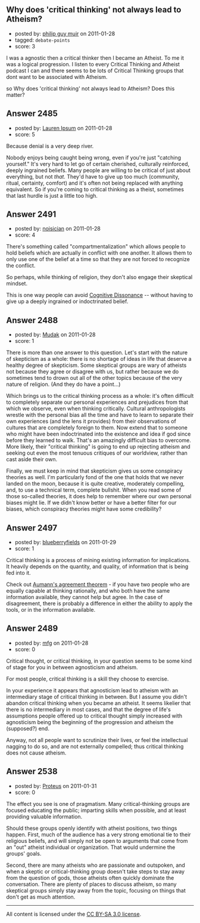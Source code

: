 ## Why does 'critical thinking' not always lead to Atheism?

- posted by: [philip guy muir](https://stackexchange.com/users/-1/182-philip-guy-muir) on 2011-01-28
- tagged: `debate-points`
- score: 3

I was a agnostic then a critical thinker then I became an Atheist. To me it was a logical progression. I listen to every Critical Thinking and Atheist podcast I can and there seems to be lots of Critical Thinking groups that dont want to be associated with Atheism.

so Why does 'critical thinking' not always lead to Atheism? Does this matter?


## Answer 2485

- posted by: [Lauren Ipsum](https://stackexchange.com/users/-1/71-lauren-ipsum) on 2011-01-28
- score: 5

Because denial is a very deep river.

Nobody enjoys being caught being wrong, even if you're just "catching yourself." It's very hard to let go of certain cherished, culturally reinforced, deeply ingrained beliefs. Many people are willing to be critical of just about everything, but not <i>that.</i> They'd have to give up too much (community, ritual, certainty, comfort) and it's often not being replaced with anything equivalent. So if you're coming to critical thinking as a theist, sometimes that last hurdle is just a little too high.


## Answer 2491

- posted by: [noisician](https://stackexchange.com/users/-1/90-noisician) on 2011-01-28
- score: 4

<p>There's something called "compartmentalization" which allows people to hold beliefs which are actually in conflict with one another. It allows them to only use one of the belief at a time so that they are not forced to recognize the conflict.</p>

<p>So perhaps, while thinking of religion, they don't also engage their skeptical mindset.</p>

<p>This is one way people can avoid <a href="http://en.wikipedia.org/wiki/Cognitive_dissonance" rel="nofollow">Cognitive Dissonance</a> -- without having to give up a deeply ingrained or indoctrinated belief.</p>



## Answer 2488

- posted by: [Mudak](https://stackexchange.com/users/-1/205-mudak) on 2011-01-28
- score: 1

There is more than one answer to this question. Let's start with the nature of skepticism as a whole: there is no shortage of ideas in life that deserve a healthy degree of skepticism.  Some skeptical groups are wary of atheists not because they agree or disagree with us, but rather because we do sometimes tend to drown out all of the other topics because of the very nature of religion. (And they do have a point...)

Which brings us to the critical thinking process as a whole: it's often difficult to completely separate our personal experiences and prejudices from that which we observe, even when thinking critically. Cultural anthropologists wrestle with the personal bias all the time and have to learn to separate their own experiences (and the lens it provides) from their observations of cultures that are completely foreign to them.  Now extend that to someone who might have been indoctrinated into the existence and idea if god since before they learned to walk.  That's an amazingly difficult bias to overcome. More likely, their "critical thinking" is going to end up rejecting atheism and seeking out even the most tenuous critiques of our worldview, rather than cast aside their own.  

Finally, we must keep in mind that skepticism gives us some conspiracy theories as well. I'm particularly fond of the one that holds that we never landed on the moon, because it is quite creative, moderately compelling, and, to use a technical term, complete bullshit.  When you read some of those so-called theories, it does help to remember where our own personal biases might lie.  If we didn't know better or have a better filter for our biases, which conspiracy theories might have some credibility? 




## Answer 2497

- posted by: [blueberryfields](https://stackexchange.com/users/-1/240-blueberryfields) on 2011-01-29
- score: 1

<p>Critical thinking is a process of mining existing information for implications. It heavily depends on the quantity, and quality, of information that is being fed into it.</p>

<p>Check out <a href="http://en.wikipedia.org/wiki/Aumann%27s_agreement_theorem" rel="nofollow">Aumann's agreement theorem</a> - if you have two people who are equally capable at thinking rationally, and who both have the same information available, they cannot help but agree. In the case of disagreement, there is probably a difference in either the ability to apply the tools, or in the information available. </p>



## Answer 2489

- posted by: [mfg](https://stackexchange.com/users/-1/135-mfg) on 2011-01-28
- score: 0

Critical thought, or critical thinking, in your question seems to be some kind of stage for you in between agnosticism and atheism.

For most people, critical thinking is a skill they choose to exercise. 

In your experience it appears that agnosticism lead to atheism with an intermediary stage of critical thinking in between. But I assume you didn't abandon critical thinking when you became an atheist. It seems likelier that there is no intermediary in most cases, and that the degree of life's assumptions people offered up to critical thought simply increased with agnosticism being the beginning of the progression and atheism the (supposed?) end.

Anyway, not all people want to scrutinize their lives, or feel the intellectual nagging to do so, and are not externally compelled; thus critical thinking does not cause atheism.


## Answer 2538

- posted by: [Proteus](https://stackexchange.com/users/-1/940-proteus) on 2011-01-31
- score: 0

The effect you see is one of pragmatism. Many critical-thinking groups are focused educating the public; imparting skills when possible, and at least providing valuable information.

Should these groups openly identify with atheist positions, two things happen. First, much of the audience has a very strong emotional tie to their religious beliefs, and will simply not be open to arguments that come from an "out" atheist individual or organization. That would undermine the groups' goals.

Second, there are many atheists who are passionate and outspoken, and when a skeptic or critical-thinking group doesn't take steps to stay away from the question of gods, those atheists often quickly dominate the conversation.  There are plenty of places to discuss atheism, so many skeptical groups simply stay away from the topic, focusing on things that don't get as much attention.



---

All content is licensed under the [CC BY-SA 3.0 license](https://creativecommons.org/licenses/by-sa/3.0/).
